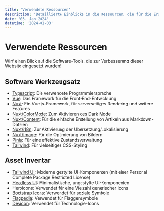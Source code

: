 ```yaml
---
title: 'Verwendete Ressourcen'
description: 'Detaillierte Einblicke in die Ressourcen, die für die Erstellung dieser Website verwendet wurden'
date: '03. Jan 2024'
datetime: '2024-01-03'
---
```


# Verwendete Ressourcen

Wirf einen Blick auf die Software-Tools, die zur Verbesserung dieser Website eingesetzt wurden!

## Software Werkzeugsatz

- [Typescript](https://www.typescriptlang.org/): Die verwendete Programmiersprache
- [Vue](https://vuejs.org): Das Framework für die Front-End-Entwicklung
- [Nuxt](https://nuxt.com): Ein Vue.js-Framework, für serverseitiges Rendering und weitere Features
- [Nuxt/ColorMode](https://color-mode.nuxtjs.org/): Zum Aktivieren des Dark Mode
- [Nuxt/Content](https://content.nuxt.com/): Für die einfache Erstellung von Artikeln aus Markdown-Dateien
- [Nuxt/i18n](https://i18n.nuxtjs.org/): Zur Aktivierung der Übersetzung/Lokalisierung
- [Nuxt/Image](https://image.nuxt.com/): Für die Optimierung von Bildern
- [Pinia](https://pinia.vuejs.org/): Für eine effektive Zustandsverwaltung
- [Tailwind](https://tailwindcss.com): Für vielseitiges CSS-Styling

## Asset Inventar

- [Tailwind UI](https://tailwindui.com): Moderne gestylte UI-Komponenten (mit einer Personal Complete Package Restricted License)
- [Headless UI](https://headlessui.com/): Minimalistische, ungestylte UI-Komponenten
- [Heroicons](https://heroicons.com/): Verwendet für eine Vielzahl generischer Icons
- [Bootstrap Icons](https://icons.getbootstrap.com/): Verwendet für soziale Symbole
- [Flagpedia](https://flagpedia.net/): Verwendet für Flaggensymbole
- [Devicon](https://devicon.dev/): Verwendet für Technologie-Icons
